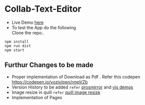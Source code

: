 # Collab-Text-Editor
- Live Demo [here](http://tranquil-hollows-09110.herokuapp.com/)
- To test the App do the following<br>
Clone the repo..
```
npm install
npm run dist
npm start
```
## Furthur Changes to be made
- Proper implementation of Download as Pdf . Refer this codepen https://codepen.io/voziv/pen/rmpVZb
- Version History to be added `refer` [prosmirror](https://prosemirror.net/examples/track/) and [yjs demos](https://github.com/yjs/yjs-demos/tree/master/prosemirror-versions)
- Image resize in quill `refer` [quill image resize](https://codepen.io/knekk/pen/odwELZ)
- Implementation of Pages
